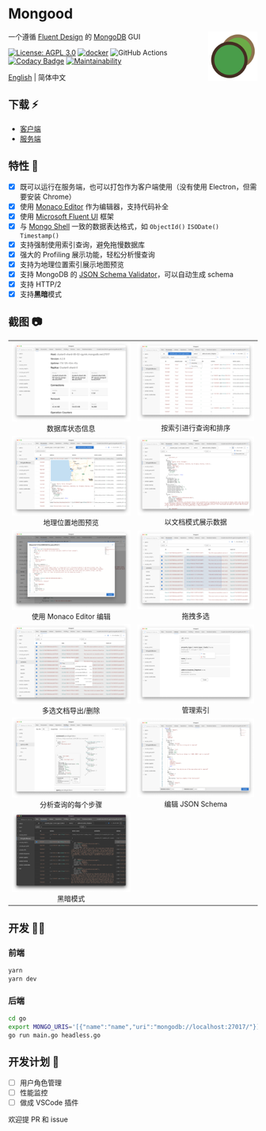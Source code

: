 # Mongood

<img src="./go/assets/logo.png" width="100" height="100" align="right" />

一个遵循 [Fluent Design](https://www.microsoft.com/design/fluent/) 的 [MongoDB](https://www.mongodb.com/) GUI

[![License: AGPL 3.0](https://img.shields.io/badge/License-AGPL%203.0-brightgreen.svg)](https://opensource.org/licenses/AGPL-3.0)
[![docker](https://github.com/renzholy/mongood/actions/workflows/docker.yml/badge.svg)](https://github.com/renzholy/mongood/actions/workflows/docker.yml)
![GitHub Actions](https://github.com/renzholy/mongood/workflows/Release/badge.svg)
[![Codacy Badge](https://api.codacy.com/project/badge/Grade/f7b2974cfea2417a8bd489a9bdbea4a7)](https://app.codacy.com/manual/renzholy/mongood?utm_source=github.com&utm_medium=referral&utm_content=renzholy/mongood&utm_campaign=Badge_Grade_Dashboard)
[![Maintainability](https://api.codeclimate.com/v1/badges/fabee053f887ed00344e/maintainability)](https://codeclimate.com/github/renzholy/mongood/maintainability)

[English](./README.md) | 简体中文

## 下载 ⚡️

- [客户端](https://github.com/renzholy/mongood/releases)
- [服务端](https://github.com/users/renzholy/packages/container/package/mongood)

## 特性 🔮

- [x] 既可以运行在服务端，也可以打包作为客户端使用（没有使用 Electron，但需要安装 Chrome）
- [x] 使用 [Monaco Editor](https://microsoft.github.io/monaco-editor/index.html) 作为编辑器，支持代码补全
- [x] 使用 [Microsoft Fluent UI](https://developer.microsoft.com/en-us/fluentui) 框架
- [x] 与 [Mongo Shell](https://docs.mongodb.com/manual/core/shell-types/) 一致的数据表达格式，如 `ObjectId()` `ISODate()` `Timestamp()`
- [x] 支持强制使用索引查询，避免拖慢数据库
- [x] 强大的 Profiling 展示功能，轻松分析慢查询
- [x] 支持为地理位置索引展示地图预览
- [x] 支持 MongoDB 的 [JSON Schema Validator](https://docs.mongodb.com/manual/reference/operator/query/jsonSchema/)，可以自动生成 schema
- [x] 支持 HTTP/2
- [x] 支持**黑暗**模式

## 截图 📷

<table>
  <tr>
    <td align="center"><img src="./screenshot/stats.png" />数据库状态信息</td>
    <td align="center"><img src="./screenshot/index.png" />按索引进行查询和排序</td>
  </tr>
  <tr>
    <td align="center"><img src="./screenshot/geo.png" />地理位置地图预览</td>
    <td align="center"><img src="./screenshot/document.png" />以文档模式展示数据</td>
  </tr>
  <tr>
    <td align="center"><img src="./screenshot/editor.png" />使用 Monaco Editor 编辑</td>
    <td align="center"><img src="./screenshot/multi-select.png" />拖拽多选</td>
  </tr>
  <tr>
    <td align="center"><img src="./screenshot/export.png" />多选文档导出/删除</td>
    <td align="center"><img src="./screenshot/indexes.png" />管理索引</td>
  </tr>
  <tr>
    <td align="center"><img src="./screenshot/profiling.png" />分析查询的每个步骤</td>
    <td align="center"><img src="./screenshot/schema.png" />编辑 JSON Schema</td>
  </tr>
  <tr>
    <td align="center"><img src="./screenshot/dark.png" />黑暗模式</td>
  </tr>
</table>

## 开发 👨‍💻

### 前端

```bash
yarn
yarn dev
```

### 后端

```bash
cd go
export MONGO_URIS='[{"name":"name","uri":"mongodb://localhost:27017/"}]'
go run main.go headless.go
```

## 开发计划 🚧

- [ ] 用户角色管理
- [ ] 性能监控
- [ ] 做成 VSCode 插件

欢迎提 PR 和 issue
